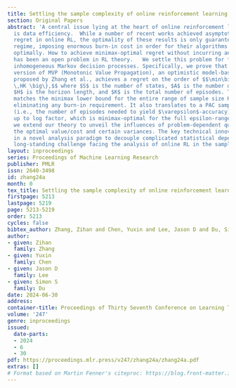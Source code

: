 ```yaml
---
title: Settling the sample complexity of online reinforcement learning
section: Original Papers
abstract: 'A central issue lying at the heart of online reinforcement learning (RL)
  is data efficiency.  While a number of recent works achieved asymptotically minimal
  regret in online RL, the optimality of these results is only guaranteed in a “large-sample”
  regime, imposing enormous burn-in cost in order for their algorithms to operate
  optimally. How to achieve minimax-optimal regret without incurring any burn-in cost
  has been an open problem in RL theory.   We settle this problem for finite-horizon
  inhomogeneous Markov decision processes. Specifically, we prove that a modified
  version of MVP (Monotonic Value Propagation), an optimistic model-based algorithm
  proposed by Zhang et al., achieves a regret on the order of $$\min\big\{  \sqrt{SAH^3K},
  \,HK \big\},$$ where $S$ is the number of states, $A$ is the number of actions,
  $H$ is the horizon length, and $K$ is the total number of episodes. This regret
  matches the minimax lower bound for the entire range of sample size K, essentially
  eliminating any burn-in requirement. It also translates to a PAC sample complexity
  (i.e., the number of episodes needed to yield $\varepsilon$-accuracy) of $\frac{SAH^3}{\varepsilon^2}$
  up to log factor, which is minimax-optimal for the full epsilon-range. Further,
  we extend our theory to unveil the influences of problem-dependent quantities like
  the optimal value/cost and certain variances. The key technical innovation lies
  in a novel analysis paradigm to decouple complicated statistical dependency — a
  long-standing challenge facing the analysis of online RL in the sample-hungry regime.   '
layout: inproceedings
series: Proceedings of Machine Learning Research
publisher: PMLR
issn: 2640-3498
id: zhang24a
month: 0
tex_title: Settling the sample complexity of online reinforcement learning
firstpage: 5213
lastpage: 5219
page: 5213-5219
order: 5213
cycles: false
bibtex_author: Zhang, Zihan and Chen, Yuxin and Lee, Jason D and Du, Simon S
author:
- given: Zihan
  family: Zhang
- given: Yuxin
  family: Chen
- given: Jason D
  family: Lee
- given: Simon S
  family: Du
date: 2024-06-30
address:
container-title: Proceedings of Thirty Seventh Conference on Learning Theory
volume: '247'
genre: inproceedings
issued:
  date-parts:
  - 2024
  - 6
  - 30
pdf: https://proceedings.mlr.press/v247/zhang24a/zhang24a.pdf
extras: []
# Format based on Martin Fenner's citeproc: https://blog.front-matter.io/posts/citeproc-yaml-for-bibliographies/
---
```

